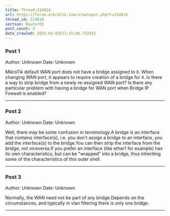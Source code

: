 ```yaml
---
title: Thread-214014
url: https://forum.mikrotik.com/viewtopic.php?t=214014
thread_id: 214014
section: RouterOS
post_count: 3
date_crawled: 2025-02-03T21:41:06.732425
---
```


### Post 1
Author: Unknown
Date: Unknown

MikroTik default WAN port does not have a bridge assigned to it. When changing WAN port, it appears to require creation of a bridge for it. Is there a way to strip bridge from a newly re-assigned WAN port? Is there any particular problem with having a bridge for WAN port when Bridge IP Firewall is enabled?

---
### Post 2
Author: Unknown
Date: Unknown

Well, there may be some confusion in terminology.A bridge is an interface that contains interface(s), i.e. you don't assign a bridge to an interface, you add the interface(s) to the bridge.You can then strip the interface from the bridge, not viceversa.If you prefer an interface (like ether1 for example) has its own characteristics, but can be "wrapped" into a bridge, thus inheriting some of the characteristics of this outer shell.

---
### Post 3
Author: Unknown
Date: Unknown

Normally, the WAN need not be part of any bridge.Depends on the circumstances, and typically in vlan filtering there is only one bridge.

---

